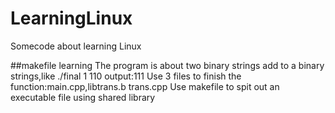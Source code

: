 # LearningLinux
Somecode about learning Linux

##makefile learning
The program is about two binary strings add to a binary strings,like
./final 1 110
output:111
Use 3 files to finish the function:main.cpp,libtrans.b trans.cpp
Use makefile to spit out an executable file using shared library
